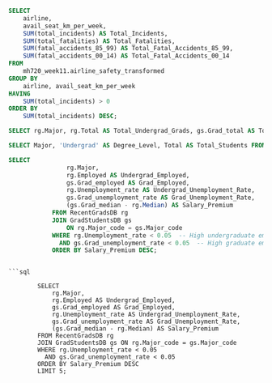 ```sql
SELECT 
    airline,
    avail_seat_km_per_week,
    SUM(total_incidents) AS Total_Incidents,
    SUM(total_fatalities) AS Total_Fatalities,
    SUM(fatal_accidents_85_99) AS Total_Fatal_Accidents_85_99,
    SUM(fatal_accidents_00_14) AS Total_Fatal_Accidents_00_14
FROM 
    mh720_week11.airline_safety_transformed
GROUP BY 
    airline, avail_seat_km_per_week
HAVING 
    SUM(total_incidents) > 0
ORDER BY 
    SUM(total_incidents) DESC;
```


```sql
SELECT rg.Major, rg.Total AS Total_Undergrad_Grads, gs.Grad_total AS Total_Grad_Students, rg.Median AS Undergrad_Median_Salary, gs.Grad_median AS Grad_Median_Salary FROM RecentGradsDB rg JOIN GradStudentsDB gs ON rg.Major_code = gs.Major_code WHERE rg.Total > 10000 ORDER BY rg.Total DESC, rg.Median DESC LIMIT 5;
```

```sql
SELECT Major, 'Undergrad' AS Degree_Level, Total AS Total_Students FROM RecentGradsDB WHERE Total > 5000 UNION SELECT Major, 'Graduate' AS Degree_Level, Grad_total AS Total_Students FROM GradStudentsDB WHERE Grad_total > 5000 ORDER BY Total_Students DESC;
```


```sql
SELECT 
                rg.Major, 
                rg.Employed AS Undergrad_Employed, 
                gs.Grad_employed AS Grad_Employed,
                rg.Unemployment_rate AS Undergrad_Unemployment_Rate,
                gs.Grad_unemployment_rate AS Grad_Unemployment_Rate,
                (gs.Grad_median - rg.Median) AS Salary_Premium
            FROM RecentGradsDB rg
            JOIN GradStudentsDB gs
                ON rg.Major_code = gs.Major_code
            WHERE rg.Unemployment_rate < 0.05  -- High undergraduate employment rate
              AND gs.Grad_unemployment_rate < 0.05  -- High graduate employment rate
            ORDER BY Salary_Premium DESC;
```

```

```sql

        SELECT 
            rg.Major, 
            rg.Employed AS Undergrad_Employed, 
            gs.Grad_employed AS Grad_Employed,
            rg.Unemployment_rate AS Undergrad_Unemployment_Rate,
            gs.Grad_unemployment_rate AS Grad_Unemployment_Rate,
            (gs.Grad_median - rg.Median) AS Salary_Premium
        FROM RecentGradsDB rg
        JOIN GradStudentsDB gs ON rg.Major_code = gs.Major_code
        WHERE rg.Unemployment_rate < 0.05  
          AND gs.Grad_unemployment_rate < 0.05  
        ORDER BY Salary_Premium DESC
        LIMIT 5;
    
```

